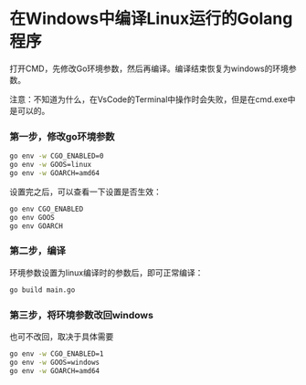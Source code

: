 # 在Windows中编译Linux运行的Golang程序

打开CMD，先修改Go环境参数，然后再编译。编译结束恢复为windows的环境参数。

注意：不知道为什么，在VsCode的Terminal中操作时会失败，但是在cmd.exe中是可以的。

### 第一步，修改go环境参数

```bash
go env -w CGO_ENABLED=0
go env -w GOOS=linux
go env -w GOARCH=amd64
```
设置完之后，可以查看一下设置是否生效：
```bash
go env CGO_ENABLED
go env GOOS
go env GOARCH
```
### 第二步，编译
环境参数设置为linux编译时的参数后，即可正常编译：
```bash
go build main.go
```
### 第三步，将环境参数改回windows
也可不改回，取决于具体需要
```bash
go env -w CGO_ENABLED=1
go env -w GOOS=windows
go env -w GOARCH=amd64
```
